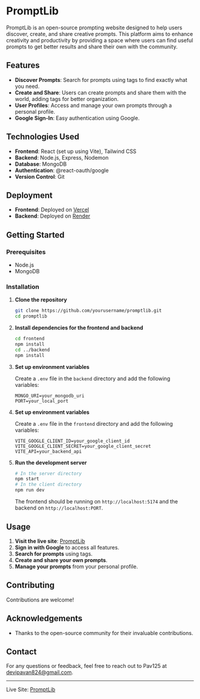 # PromptLib

PromptLib is an open-source prompting website designed to help users discover, create, and share creative prompts. This platform aims to enhance creativity and productivity by providing a space where users can find useful prompts to get better results and share their own with the community.

## Features

- **Discover Prompts**: Search for prompts using tags to find exactly what you need.
- **Create and Share**: Users can create prompts and share them with the world, adding tags for better organization.
- **User Profiles**: Access and manage your own prompts through a personal profile.
- **Google Sign-In**: Easy authentication using Google.

## Technologies Used

- **Frontend**: React (set up using Vite), Tailwind CSS
- **Backend**: Node.js, Express, Nodemon
- **Database**: MongoDB
- **Authentication**: @react-oauth/google
- **Version Control**: Git

## Deployment

- **Frontend**: Deployed on [Vercel](https://vercel.com)
- **Backend**: Deployed on [Render](https://render.com)

## Getting Started

### Prerequisites

- Node.js
- MongoDB

### Installation

1. **Clone the repository**
    ```bash
    git clone https://github.com/yourusername/promptlib.git
    cd promptlib
    ```

2. **Install dependencies for the frontend and backend**
    ```bash
    cd frontend
    npm install
    cd ../backend
    npm install
    ```

3. **Set up environment variables**

    Create a `.env` file in the `backend` directory and add the following variables:
    ```plaintext
    MONGO_URI=your_mongodb_uri
    PORT=your_local_port
    ```
4. **Set up environment variables**

    Create a `.env` file in the `frontend` directory and add the following variables:
    ```plaintext
    VITE_GOOGLE_CLIENT_ID=your_google_client_id
    VITE_GOOGLE_CLIENT_SECRET=your_google_client_secret
    VITE_API=your_backend_api
    ```

5. **Run the development server**
    ```bash
    # In the server directory
    npm start
    # In the client directory
    npm run dev
    ```

    The frontend should be running on `http://localhost:5174` and the backend on `http://localhost:PORT`.

## Usage

1. **Visit the live site**: [PromptLib](https://prompt-lib-nu.vercel.app)
2. **Sign in with Google** to access all features.
3. **Search for prompts** using tags.
4. **Create and share your own prompts**.
5. **Manage your prompts** from your personal profile.

## Contributing

Contributions are welcome!

## Acknowledgements

- Thanks to the open-source community for their invaluable contributions.

## Contact

For any questions or feedback, feel free to reach out to Pav125 at [devipavan824@gmail.com](mailto:devipavan824@gmail.com).

---

Live Site: [PromptLib](https://prompt-lib-nu.vercel.app)
